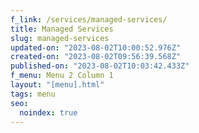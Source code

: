 ```yaml
---
f_link: /services/managed-services/
title: Managed Services
slug: managed-services
updated-on: "2023-08-02T10:00:52.976Z"
created-on: "2023-08-02T09:56:39.568Z"
published-on: "2023-08-02T10:03:42.433Z"
f_menu: Menu 2 Column 1
layout: "[menu].html"
tags: menu
seo:
  noindex: true
---
```

